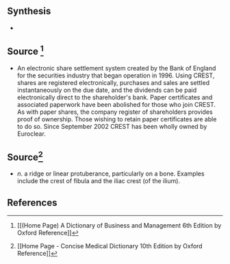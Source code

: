 ## Synthesis
- 
## Source [^1]
- An electronic share settlement system created by the Bank of England for the securities industry that began operation in 1996. Using CREST, shares are registered electronically, purchases and sales are settled instantaneously on the due date, and the dividends can be paid electronically direct to the shareholder's bank. Paper certificates and associated paperwork have been abolished for those who join CREST. As with paper shares, the company register of shareholders provides proof of ownership. Those wishing to retain paper certificates are able to do so. Since September 2002 CREST has been wholly owned by Euroclear.
## Source[^2]
- $n$. a ridge or linear protuberance, particularly on a bone. Examples include the crest of fibula and the iliac crest (of the ilium).
## References

[^1]: [[(Home Page) A Dictionary of Business and Management 6th Edition by Oxford Reference]]
[^2]: [[Home Page - Concise Medical Dictionary 10th Edition by Oxford Reference]]